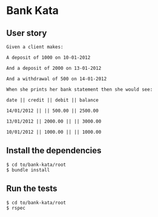 # Bank Kata

## User story

```
Given a client makes:

A deposit of 1000 on 10-01-2012

And a deposit of 2000 on 13-01-2012

And a withdrawal of 500 on 14-01-2012

When she prints her bank statement then she would see:

date || credit || debit || balance

14/01/2012 || || 500.00 || 2500.00

13/01/2012 || 2000.00 || || 3000.00

10/01/2012 || 1000.00 || || 1000.00
```

## Install the dependencies

    $ cd to/bank-kata/root
    $ bundle install

## Run the tests

    $ cd to/bank-kata/root
    $ rspec
